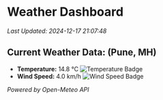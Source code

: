 
# Weather Dashboard

_Last Updated: 2024-12-17 21:07:48_

## Current Weather Data: (Pune, MH)
- **Temperature:** 14.8 °C ![Temperature Badge](https://img.shields.io/badge/Temperature-Low%20Temp-blue)
- **Wind Speed:** 4.0 km/h ![Wind Speed Badge](https://img.shields.io/badge/Wind%20Speed-Low%20Wind-blue)

*Powered by Open-Meteo API*

